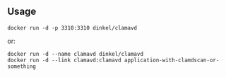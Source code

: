 Usage
-----

    docker run -d -p 3310:3310 dinkel/clamavd
    
or:

    docker run -d --name clamavd dinkel/clamavd
    docker run -d --link clamavd:clamavd application-with-clamdscan-or-something
